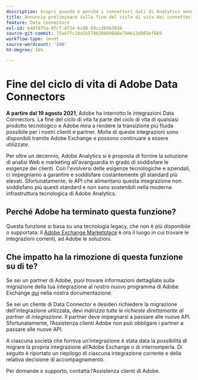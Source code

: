 ```yaml
---
description: Scopri quando e perché i connettori dati di Analytics vengono interrotti.
title: Annuncio preliminare sulla fine del ciclo di vita dei connettori dati di Analytics
feature: Data Connectors
exl-id: b407675a-9fcf-4f24-bc88-69ccdb5b3658
source-git-commit: 75ae77c1da1b578639609888e794e13d965ef669
workflow-type: tm+mt
source-wordcount: '290'
ht-degree: 16%

---
```


# Fine del ciclo di vita di Adobe Data Connectors

**A partire dal 19 agosto 2021**, Adobe ha interrotto le integrazioni Data Connectors. La fine del ciclo di vita fa parte del ciclo di vita di qualsiasi prodotto tecnologico e Adobe mira a rendere la transizione più fluida possibile per i nostri clienti e partner. Molte di queste integrazioni sono disponibili tramite Adobe Exchange e possono continuare a essere utilizzate.

Per oltre un decennio, Adobe Analytics si è proposta di fornire la soluzione di analisi Web e marketing all&#39;avanguardia in grado di soddisfare le esigenze dei clienti. Con l&#39;evolversi delle esigenze tecnologiche e aziendali, ci impegniamo a garantire e soddisfare costantemente gli standard più elevati.  Sfortunatamente, le API che alimentano questa integrazione non soddisfano più questi standard e non sono sostenibili nella moderna infrastruttura tecnologica di Adobe Analytics.

## Perché Adobe ha terminato questa funzione?

Questa funzione si basa su una tecnologia legacy, che non è più disponibile o supportata. Il [Adobe Exchange Marketplace](https://exchange.adobe.com/experiencecloud.analytics.html#product) è ora il luogo in cui trovare le integrazioni correnti, ad Adobe le soluzioni.

## Che impatto ha la rimozione di questa funzione su di te?

Se sei un partner di Adobe, puoi trovare informazioni dettagliate sulla migrazione della tua integrazione al nostro nuovo programma di Adobe Exchange [qui](https://adobeexchangeec.zendesk.com/hc/en-us/articles/360003867071-Adobe-Analytics-Integration-Tools) nella nostra documentazione.

Se sei un cliente di Data Connector e desideri richiedere la migrazione dell’integrazione utilizzata, devi *indirizza tutte le richieste direttamente al partner di integrazione*. Il partner deve impegnarsi a passare alle nuove API. Sfortunatamente, l’Assistenza clienti Adobe non può obbligare i partner a passare alle nuove API.

A ciascuna società che forniva un’integrazione è stata data la possibilità di migrare la propria integrazione all’Adobe Exchange o di interromperla. Di seguito è riportato un riepilogo di ciascuna integrazione corrente e della relativa decisione di accompagnamento.

Per domande o supporto, contatta l’Assistenza clienti di Adobe.
